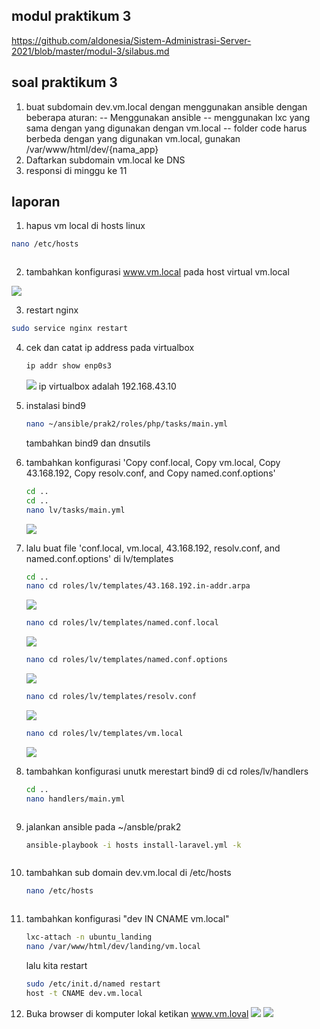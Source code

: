 ## modul praktikum 3

https://github.com/aldonesia/Sistem-Administrasi-Server-2021/blob/master/modul-3/silabus.md

## soal praktikum 3

1. buat subdomain dev.vm.local dengan menggunakan ansible dengan beberapa aturan:
   -- Menggunakan ansible
   -- menggunakan lxc yang sama dengan yang digunakan dengan vm.local
   -- folder code harus berbeda dengan yang digunakan vm.local, gunakan /var/www/html/dev/{nama_app}
2. Daftarkan subdomain vm.local ke DNS
3. responsi di minggu ke 11

## laporan

1.  hapus vm local di hosts linux

```bash
nano /etc/hosts
```

![]()

2. tambahkan konfigurasi www.vm.local pada host virtual vm.local

![](/assets/1.png)

3. restart nginx

```bash
sudo service nginx restart
```

4. cek dan catat ip address pada virtualbox

   ```bash
   ip addr show enp0s3
   ```

   ![](/assets/3.png)
   ip virtualbox adalah 192.168.43.10

5. instalasi bind9
   ```bash
   nano ~/ansible/prak2/roles/php/tasks/main.yml
   ```
   tambahkan bind9 dan dnsutils
   ![]()
6. tambahkan konfigurasi 'Copy conf.local, Copy vm.local, Copy 43.168.192, Copy resolv.conf, and Copy named.conf.options'
   ```bash
   cd ..
   cd ..
   nano lv/tasks/main.yml
   ```
   ![](/assets/4.png)
7. lalu buat file 'conf.local, vm.local, 43.168.192, resolv.conf, and named.conf.options' di lv/templates
   ```bash
   cd ..
   nano cd roles/lv/templates/43.168.192.in-addr.arpa
   ```
   ![](/assets/6.png)
   ```bash
   nano cd roles/lv/templates/named.conf.local
   ```
   ![](/assets/7.png)
   ```bash
   nano cd roles/lv/templates/named.conf.options
   ```
   ![](/assets/9.png)
   ```bash
   nano cd roles/lv/templates/resolv.conf
   ```
   ![](/assets/11.png)
   ```bash
   nano cd roles/lv/templates/vm.local
   ```
   ![](/assets/8.png)
8. tambahkan konfigurasi unutk merestart bind9 di cd roles/lv/handlers
   ```bash
   cd ..
   nano handlers/main.yml
   ```
   ![]()
9. jalankan ansible pada ~/ansble/prak2
   ```bash
   ansible-playbook -i hosts install-laravel.yml -k
   ```
   ![]()
10. tambahkan sub domain dev.vm.local di /etc/hosts
    ```bash
    nano /etc/hosts
    ```
    ![]()
11. tambahkan konfigurasi "dev IN CNAME vm.local"
    ```bash
    lxc-attach -n ubuntu_landing
    nano /var/www/html/dev/landing/vm.local
    ```
    lalu kita restart
    ```bash
    sudo /etc/init.d/named restart
    host -t CNAME dev.vm.local
    ```
12. Buka browser di komputer lokal ketikan www.vm.loval
    ![](/assets/lv.png)
    ![](/assets/wp.png)
